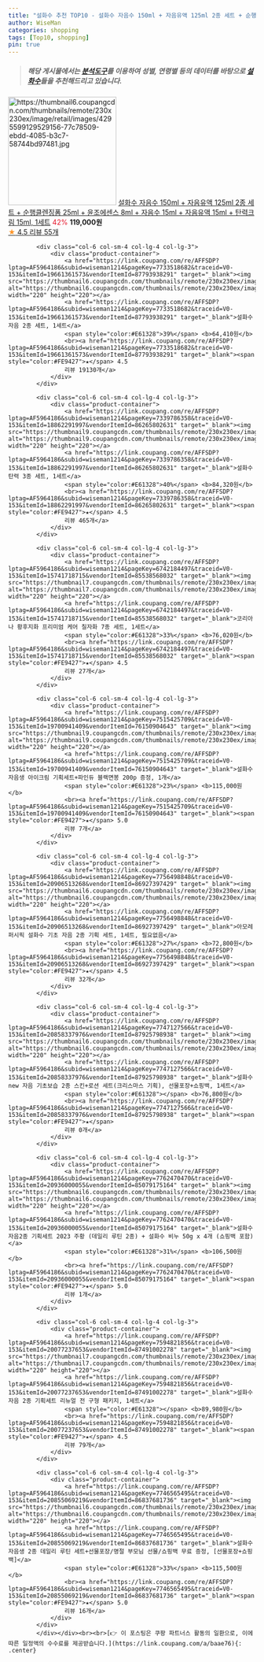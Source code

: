 ```yaml
---
title: "설화수 추천 TOP10 - 설화수 자음수 150ml + 자음유액 125ml 2종 세트 + 순행클렌징폼 25ml + 윤조에센스 8ml + 자음수 15ml"
author: WiseMan
categories: shopping
tags: [Top10, shopping]
pin: true
---
```


> ##### 해당 게시물에서는 [**분석도구**](https://itemscout.io/)를 이용하여 **성별**, **연령별** 등의 데이터를 바탕으로 [**설화수**](https://link.coupang.com/a/baae76)들을 추천해드리고 있습니다.
<div class="container"><div class="row">
            <div class="col-6 col-sm-4 col-lg-4 col-lg-3">
                <div class="product-container">
                    <a href="https://link.coupang.com/re/AFFSDP?lptag=AF5964186&subid=wiseman1214&pageKey=7412574573&traceid=V0-153&itemId=19210121333&vendorItemId=86327239262" target="_blank"><img src="https://thumbnail6.coupangcdn.com/thumbnails/remote/230x230ex/image/retail/images/4295599129529156-77c78509-ebdd-4085-b3c7-58744bd97481.jpg" alt="https://thumbnail6.coupangcdn.com/thumbnails/remote/230x230ex/image/retail/images/4295599129529156-77c78509-ebdd-4085-b3c7-58744bd97481.jpg" width="220" height="220"></a>
                    <a href="https://link.coupang.com/re/AFFSDP?lptag=AF5964186&subid=wiseman1214&pageKey=7412574573&traceid=V0-153&itemId=19210121333&vendorItemId=86327239262" target="_blank">설화수 자음수 150ml + 자음유액 125ml 2종 세트 + 순행클렌징폼 25ml + 윤조에센스 8ml + 자음수 15ml + 자음유액 15ml + 탄력크림 15ml, 1세트</a>
                    <span style="color:#E61328">42%</span> <b>119,000원</b>
                    <br><a href="https://link.coupang.com/re/AFFSDP?lptag=AF5964186&subid=wiseman1214&pageKey=7412574573&traceid=V0-153&itemId=19210121333&vendorItemId=86327239262" target="_blank"><span style="color:#FE9427">★</span> 4.5
                    리뷰 55개</a>
                </div>
            </div>
            
            <div class="col-6 col-sm-4 col-lg-4 col-lg-3">
                <div class="product-container">
                    <a href="https://link.coupang.com/re/AFFSDP?lptag=AF5964186&subid=wiseman1214&pageKey=7733518682&traceid=V0-153&itemId=19661361573&vendorItemId=87793938291" target="_blank"><img src="https://thumbnail6.coupangcdn.com/thumbnails/remote/230x230ex/image/vendor_inventory/67bc/4e9cb7b0a57dde81a4bf933d4e6ec7f7ffc19efd2c6de035ec9f3d08b882.jpeg" alt="https://thumbnail6.coupangcdn.com/thumbnails/remote/230x230ex/image/vendor_inventory/67bc/4e9cb7b0a57dde81a4bf933d4e6ec7f7ffc19efd2c6de035ec9f3d08b882.jpeg" width="220" height="220"></a>
                    <a href="https://link.coupang.com/re/AFFSDP?lptag=AF5964186&subid=wiseman1214&pageKey=7733518682&traceid=V0-153&itemId=19661361573&vendorItemId=87793938291" target="_blank">설화수 자음 2종 세트, 1세트</a>
                    <span style="color:#E61328">39%</span> <b>64,410원</b>
                    <br><a href="https://link.coupang.com/re/AFFSDP?lptag=AF5964186&subid=wiseman1214&pageKey=7733518682&traceid=V0-153&itemId=19661361573&vendorItemId=87793938291" target="_blank"><span style="color:#FE9427">★</span> 4.5
                    리뷰 19130개</a>
                </div>
            </div>
            
            <div class="col-6 col-sm-4 col-lg-4 col-lg-3">
                <div class="product-container">
                    <a href="https://link.coupang.com/re/AFFSDP?lptag=AF5964186&subid=wiseman1214&pageKey=7339786358&traceid=V0-153&itemId=18862291997&vendorItemId=86265802631" target="_blank"><img src="https://thumbnail9.coupangcdn.com/thumbnails/remote/230x230ex/image/vendor_inventory/88c8/d5d3dc133fdd79aa2250fd88f1b52ea7e72f122e7046d5262a487d552d45.png" alt="https://thumbnail9.coupangcdn.com/thumbnails/remote/230x230ex/image/vendor_inventory/88c8/d5d3dc133fdd79aa2250fd88f1b52ea7e72f122e7046d5262a487d552d45.png" width="220" height="220"></a>
                    <a href="https://link.coupang.com/re/AFFSDP?lptag=AF5964186&subid=wiseman1214&pageKey=7339786358&traceid=V0-153&itemId=18862291997&vendorItemId=86265802631" target="_blank">설화수 탄력 3종 세트, 1세트</a>
                    <span style="color:#E61328">40%</span> <b>84,320원</b>
                    <br><a href="https://link.coupang.com/re/AFFSDP?lptag=AF5964186&subid=wiseman1214&pageKey=7339786358&traceid=V0-153&itemId=18862291997&vendorItemId=86265802631" target="_blank"><span style="color:#FE9427">★</span> 4.5
                    리뷰 465개</a>
                </div>
            </div>
            
            <div class="col-6 col-sm-4 col-lg-4 col-lg-3">
                <div class="product-container">
                    <a href="https://link.coupang.com/re/AFFSDP?lptag=AF5964186&subid=wiseman1214&pageKey=6742184497&traceid=V0-153&itemId=15741718715&vendorItemId=85538568032" target="_blank"><img src="https://thumbnail7.coupangcdn.com/thumbnails/remote/230x230ex/image/vendor_inventory/2673/a0270f23798928278312bd7166cb9ab9159c4bd09fceed9cbeedd4cd2bc0.jpg" alt="https://thumbnail7.coupangcdn.com/thumbnails/remote/230x230ex/image/vendor_inventory/2673/a0270f23798928278312bd7166cb9ab9159c4bd09fceed9cbeedd4cd2bc0.jpg" width="220" height="220"></a>
                    <a href="https://link.coupang.com/re/AFFSDP?lptag=AF5964186&subid=wiseman1214&pageKey=6742184497&traceid=V0-153&itemId=15741718715&vendorItemId=85538568032" target="_blank">코리아나 황후지화 프리미엄 케어 칠자화 7종 세트, 1세트</a>
                    <span style="color:#E61328">33%</span> <b>76,020원</b>
                    <br><a href="https://link.coupang.com/re/AFFSDP?lptag=AF5964186&subid=wiseman1214&pageKey=6742184497&traceid=V0-153&itemId=15741718715&vendorItemId=85538568032" target="_blank"><span style="color:#FE9427">★</span> 4.5
                    리뷰 27개</a>
                </div>
            </div>
            
            <div class="col-6 col-sm-4 col-lg-4 col-lg-3">
                <div class="product-container">
                    <a href="https://link.coupang.com/re/AFFSDP?lptag=AF5964186&subid=wiseman1214&pageKey=7515425709&traceid=V0-153&itemId=19700941409&vendorItemId=76150904643" target="_blank"><img src="https://thumbnail9.coupangcdn.com/thumbnails/remote/230x230ex/image/vendor_inventory/26d4/2ee6872f572817902de4f1ebcee1c353af3c5cf1544d70b2a93eb53ce345.jpg" alt="https://thumbnail9.coupangcdn.com/thumbnails/remote/230x230ex/image/vendor_inventory/26d4/2ee6872f572817902de4f1ebcee1c353af3c5cf1544d70b2a93eb53ce345.jpg" width="220" height="220"></a>
                    <a href="https://link.coupang.com/re/AFFSDP?lptag=AF5964186&subid=wiseman1214&pageKey=7515425709&traceid=V0-153&itemId=19700941409&vendorItemId=76150904643" target="_blank">설화수 자음생 아이크림 기획세트+파인듀 블랙면봉 200p 증정, 1개</a>
                    <span style="color:#E61328">23%</span> <b>115,000원</b>
                    <br><a href="https://link.coupang.com/re/AFFSDP?lptag=AF5964186&subid=wiseman1214&pageKey=7515425709&traceid=V0-153&itemId=19700941409&vendorItemId=76150904643" target="_blank"><span style="color:#FE9427">★</span> 5.0
                    리뷰 7개</a>
                </div>
            </div>
            
            <div class="col-6 col-sm-4 col-lg-4 col-lg-3">
                <div class="product-container">
                    <a href="https://link.coupang.com/re/AFFSDP?lptag=AF5964186&subid=wiseman1214&pageKey=7756498848&traceid=V0-153&itemId=20906513268&vendorItemId=86927397429" target="_blank"><img src="https://thumbnail6.coupangcdn.com/thumbnails/remote/230x230ex/image/vendor_inventory/46ae/ec55b6907ebac4979e2cbc873c5f80a81b3fdf40998e6d2deec7b28e28a3.png" alt="https://thumbnail6.coupangcdn.com/thumbnails/remote/230x230ex/image/vendor_inventory/46ae/ec55b6907ebac4979e2cbc873c5f80a81b3fdf40998e6d2deec7b28e28a3.png" width="220" height="220"></a>
                    <a href="https://link.coupang.com/re/AFFSDP?lptag=AF5964186&subid=wiseman1214&pageKey=7756498848&traceid=V0-153&itemId=20906513268&vendorItemId=86927397429" target="_blank">아모레퍼시픽 설화수 기초 자음 2종 기획 세트, 1세트, 필요없음</a>
                    <span style="color:#E61328">27%</span> <b>72,800원</b>
                    <br><a href="https://link.coupang.com/re/AFFSDP?lptag=AF5964186&subid=wiseman1214&pageKey=7756498848&traceid=V0-153&itemId=20906513268&vendorItemId=86927397429" target="_blank"><span style="color:#FE9427">★</span> 4.5
                    리뷰 32개</a>
                </div>
            </div>
            
            <div class="col-6 col-sm-4 col-lg-4 col-lg-3">
                <div class="product-container">
                    <a href="https://link.coupang.com/re/AFFSDP?lptag=AF5964186&subid=wiseman1214&pageKey=7747127566&traceid=V0-153&itemId=20858337976&vendorItemId=87925798938" target="_blank"><img src="https://thumbnail6.coupangcdn.com/thumbnails/remote/230x230ex/image/vendor_inventory/4f8f/6d3da2c8e3b61c20ddc67fbf98146464a2bfde56d5c53234334b4b53232d.png" alt="https://thumbnail6.coupangcdn.com/thumbnails/remote/230x230ex/image/vendor_inventory/4f8f/6d3da2c8e3b61c20ddc67fbf98146464a2bfde56d5c53234334b4b53232d.png" width="220" height="220"></a>
                    <a href="https://link.coupang.com/re/AFFSDP?lptag=AF5964186&subid=wiseman1214&pageKey=7747127566&traceid=V0-153&itemId=20858337976&vendorItemId=87925798938" target="_blank">설화수 new 자음 기초보습 2종 스킨+로션 세트(크리스마스 기획), 선물포장+쇼핑백, 1세트</a>
                    <span style="color:#E61328"></span> <b>76,800원</b>
                    <br><a href="https://link.coupang.com/re/AFFSDP?lptag=AF5964186&subid=wiseman1214&pageKey=7747127566&traceid=V0-153&itemId=20858337976&vendorItemId=87925798938" target="_blank"><span style="color:#FE9427">★</span> 
                    리뷰 0개</a>
                </div>
            </div>
            
            <div class="col-6 col-sm-4 col-lg-4 col-lg-3">
                <div class="product-container">
                    <a href="https://link.coupang.com/re/AFFSDP?lptag=AF5964186&subid=wiseman1214&pageKey=7762470470&traceid=V0-153&itemId=20936000055&vendorItemId=85079175164" target="_blank"><img src="https://thumbnail6.coupangcdn.com/thumbnails/remote/230x230ex/image/vendor_inventory/fc5b/f8dce87f4d07a1bf871bec81e0f46c7efc35979935914d5851160dc6ac5b.jpg" alt="https://thumbnail6.coupangcdn.com/thumbnails/remote/230x230ex/image/vendor_inventory/fc5b/f8dce87f4d07a1bf871bec81e0f46c7efc35979935914d5851160dc6ac5b.jpg" width="220" height="220"></a>
                    <a href="https://link.coupang.com/re/AFFSDP?lptag=AF5964186&subid=wiseman1214&pageKey=7762470470&traceid=V0-153&itemId=20936000055&vendorItemId=85079175164" target="_blank">설화수 자음2종 기획세트 2023 주황 (데일리 루틴 2종) + 설화수 비누 50g x 4개 (쇼핑백 포함)</a>
                    <span style="color:#E61328">31%</span> <b>106,500원</b>
                    <br><a href="https://link.coupang.com/re/AFFSDP?lptag=AF5964186&subid=wiseman1214&pageKey=7762470470&traceid=V0-153&itemId=20936000055&vendorItemId=85079175164" target="_blank"><span style="color:#FE9427">★</span> 5.0
                    리뷰 1개</a>
                </div>
            </div>
            
            <div class="col-6 col-sm-4 col-lg-4 col-lg-3">
                <div class="product-container">
                    <a href="https://link.coupang.com/re/AFFSDP?lptag=AF5964186&subid=wiseman1214&pageKey=7594821856&traceid=V0-153&itemId=20077237653&vendorItemId=87491002278" target="_blank"><img src="https://thumbnail7.coupangcdn.com/thumbnails/remote/230x230ex/image/vendor_inventory/f383/26ab6cab7290e753e76acbdce6f127d221ff9484a91ba27ffd31ad1a0ba2.jpg" alt="https://thumbnail7.coupangcdn.com/thumbnails/remote/230x230ex/image/vendor_inventory/f383/26ab6cab7290e753e76acbdce6f127d221ff9484a91ba27ffd31ad1a0ba2.jpg" width="220" height="220"></a>
                    <a href="https://link.coupang.com/re/AFFSDP?lptag=AF5964186&subid=wiseman1214&pageKey=7594821856&traceid=V0-153&itemId=20077237653&vendorItemId=87491002278" target="_blank">설화수 자음 2종 기획세트 리뉴얼 전 구형 패키지, 1세트</a>
                    <span style="color:#E61328"></span> <b>89,980원</b>
                    <br><a href="https://link.coupang.com/re/AFFSDP?lptag=AF5964186&subid=wiseman1214&pageKey=7594821856&traceid=V0-153&itemId=20077237653&vendorItemId=87491002278" target="_blank"><span style="color:#FE9427">★</span> 4.5
                    리뷰 79개</a>
                </div>
            </div>
            
            <div class="col-6 col-sm-4 col-lg-4 col-lg-3">
                <div class="product-container">
                    <a href="https://link.coupang.com/re/AFFSDP?lptag=AF5964186&subid=wiseman1214&pageKey=7746565495&traceid=V0-153&itemId=20855069219&vendorItemId=86837681736" target="_blank"><img src="https://thumbnail6.coupangcdn.com/thumbnails/remote/230x230ex/image/vendor_inventory/9aca/74ee4a32aee5ec41b8b71cad77346c46878254c13fa8d7784587c7110c0b.jpg" alt="https://thumbnail6.coupangcdn.com/thumbnails/remote/230x230ex/image/vendor_inventory/9aca/74ee4a32aee5ec41b8b71cad77346c46878254c13fa8d7784587c7110c0b.jpg" width="220" height="220"></a>
                    <a href="https://link.coupang.com/re/AFFSDP?lptag=AF5964186&subid=wiseman1214&pageKey=7746565495&traceid=V0-153&itemId=20855069219&vendorItemId=86837681736" target="_blank">설화수 자음생 2종 데일리 루틴 세트+선물포장/명절 부모님 선물/쇼핑백 무료 증정, [선물포장+쇼핑백]</a>
                    <span style="color:#E61328">33%</span> <b>115,500원</b>
                    <br><a href="https://link.coupang.com/re/AFFSDP?lptag=AF5964186&subid=wiseman1214&pageKey=7746565495&traceid=V0-153&itemId=20855069219&vendorItemId=86837681736" target="_blank"><span style="color:#FE9427">★</span> 5.0
                    리뷰 16개</a>
                </div>
            </div>
            </div></div><br><br>[👉 이 포스팅은 쿠팡 파트너스 활동의 일환으로, 이에 따른 일정액의 수수료를 제공받습니다.](https://link.coupang.com/a/baae76){: .center}